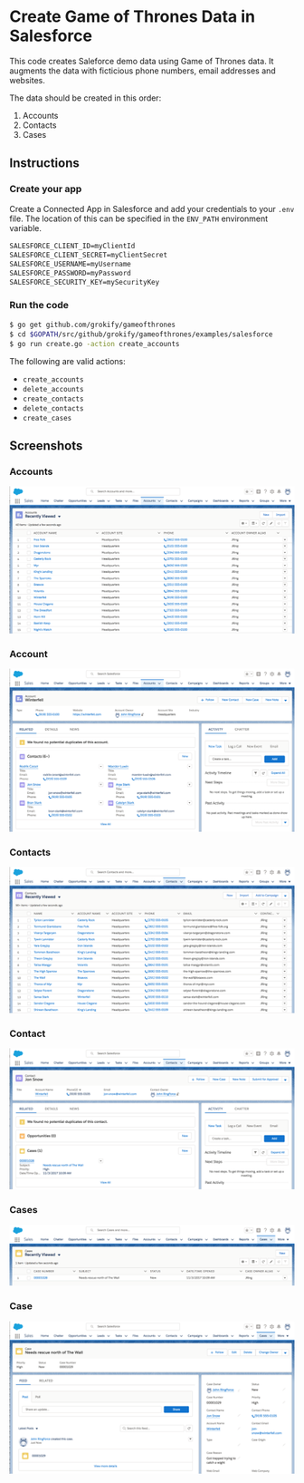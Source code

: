# Create Game of Thrones Data in Salesforce

This code creates Saleforce demo data using Game of Thrones data. It augments the data with ficticious phone numbers, email addresses and websites.

The data should be created in this order:

1. Accounts
2. Contacts
3. Cases

## Instructions

### Create your app

Create a Connected App in Salesforce and add your credentials to your `.env` file. The location of this can be specified in the `ENV_PATH` environment variable.

```
SALESFORCE_CLIENT_ID=myClientId
SALESFORCE_CLIENT_SECRET=myClientSecret
SALESFORCE_USERNAME=myUsername
SALESFORCE_PASSWORD=myPassword
SALESFORCE_SECURITY_KEY=mySecurityKey
```

### Run the code

```bash
$ go get github.com/grokify/gameofthrones
$ cd $GOPATH/src/github/grokify/gameofthrones/examples/salesforce
$ go run create.go -action create_accounts
```

The following are valid actions:

* `create_accounts`
* `delete_accounts`
* `create_contacts`
* `delete_contacts`
* `create_cases`

## Screenshots

### Accounts

![](salesforce_demo_accounts.png "")

### Account

![](salesforce_demo_account.png "")

### Contacts

![](salesforce_demo_contacts.png "")

### Contact

![](salesforce_demo_contact.png "")

### Cases

![](salesforce_demo_cases.png "")

### Case

![](salesforce_demo_case.png "")